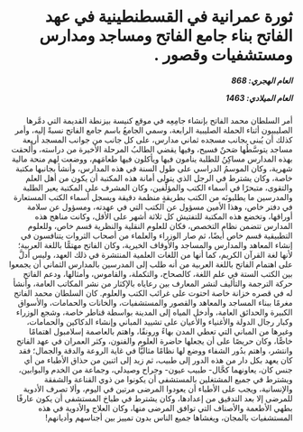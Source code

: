 <h1 dir="rtl">ثورة عمرانية في القسطنطينية في عهد الفاتح بناء جامع الفاتح ومساجد ومدارس ومستشفيات وقصور .</h1>

<h5 dir="rtl">العام الهجري:  868

العام الميلادي: 1463

</h5>

<p dir="rtl">أمر السلطان محمد الفاتح بإنشاء جامِعِه في موقع كنيسة بيزنطة القديمة التي دمَّرها الصليبيون أثناء الحملة الصليبية الرابعة، وسمي الجامعُ باسم جامع الفاتح نسبةً إليه، وأمر كذلك أن يُبنى بجانب مسجده ثماني مدارس، على كل جانب من جوانب المسجد أربعة مساجد يتوسَّطُها صَحنٌ فسيح، وفيها يقضي الطالبُ المرحلة الأخيرة من دراسته، وأُلحقت بهذه المدارس مساكِنُ للطلبة ينامون فيها ويأكلون فيها طعامَهم، ووضعت لهم منحة مالية شهرية، وكان الموسمُ الدراسي على طول السنة في هذه المدارس، وأنشأ بجانبها مكتبة خاصة، وكان يشترط في الرجل الذي يتولى أمانة هذه المكتبة أن يكون من أهل العلم والتقوى، متبحرًا في أسماء الكتب والمؤلِّفين، وكان المشرف على المكتبة يعير الطلبة والمدرسين ما يطلبونَه من الكتب بطريقةٍ منظمة دقيقة ويسجل أسماء الكتب المستعارة في دفتر خاص، وهذا الأمين مسؤول عن الكتب التي في عهدته، ومسؤول عن سلامة أوراقها، وتخضع هذه المكتبة للتفتيش كل ثلاثة أشهر على الأقل، وكانت مناهج هذه المدارس تتضمن نظام التخصص، فكان للعلوم النقلية والنظرية قسم خاص، وللعلوم التطبيقية قسم خاص أيضًا، ثم صار الوزراء والعلماء من أصحاب الثروات يتنافسون في إنشاء المعاهد والمدارس والمساجد والأوقاف الخيرية، وكان الفاتح مهتمًّا باللغة العربية؛ لأنها لغة القرآن الكريم، كما أنها من اللغات العلمية المنتشرة في ذلك العهد، وليس أدلَّ على اهتمام الفاتح باللغة العربية من أنه طلب إلى المدرسين بالمدارس الثماني أن يجمعوا بين الكتب الستة في علم اللغة، كالصحاح، والتكملة، والقاموس، وأمثالها، ودعم الفاتح حركة الترجمة والتأليف لنشر المعارف بين رعاياه بالإكثار من نشر المكاتب العامة، وأنشأ له في قصره خزانة خاصة احتوت على غرائب الكتب والعلوم. كان السلطان محمد الفاتح مغرمًا ببناء المساجد والمعاهد والقصور والمستشفيات، والخانات والحمامات، والأسواق الكبيرة والحدائق العامة، وأدخل المياه إلى المدينة بواسطة قناطر خاصة، وشجع الوزراء وكبار رجال الدولة والأغنياء والأعيان على تشييد المباني وإنشاء الدكاكين والحمامات، وغيرها من المباني التي تعطي المدن بهاءً ورونقًا، واهتم بالعاصمة إسلامبول اهتمامًا خاصًّا، وكان حريصًا على أن يجعلها حاضرة العلوم والفنون، وكثر العمران في عهد الفاتح وانتشر، واهتم بدُور الشفاء ووضع لها نظامًا مثاليًّا في غاية الروعة والدقة والجمال؛ فقد كان يعهد بكل دار من هذه الدور إلى طبيب، ثم زيد إلى اثنين من حذاق الأطباء من أي جنس كان، يعاونهما كحَّال- طبيب عيون- وجراح وصيدلي، وجماعة من الخدم والبوابين، ويشترط في جميع المشتغلين بالمستشفى أن يكونوا من ذوي القناعة والشفقة والإنسانية، ويجب على الأطباء أن يعودوا المرضى مرتين في اليوم، وألا تصرف الأدوية للمرضى إلا بعد التدقيق من إعدادها، وكان يشترط في طباخ المستشفى أن يكون عارفًا بطهي الأطعمة والأصناف التي توافق المرضى منها، وكان العلاج والأدوية في هذه المستشفيات بالمجان، ويغشاها جميع الناس بدون تمييز بين أجناسهم وأديانهم!</p></br>
